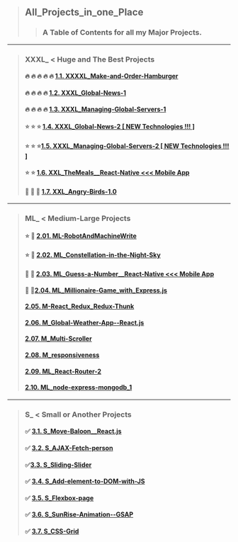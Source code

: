 > ##  All_Projects_in_one_Place 
>> ### A Table of Contents for all my Major Projects. 
---
> ### XXXL_ < Huge and The Best Projects 
> #### :fire: :fire: :fire: :fire: :fire: [1.1. XXXXL_Make-and-Order-Hamburger](https://react-build-burger-project.web.app/)
> #### :fire: :fire: :fire: :fire: [1.2. XXXL_Global-News-1](https://github.com/LukaszKolodziejski/XXXL_Global-News-1)
> #### :fire: :fire: :fire: :fire: [1.3. XXXL_Managing-Global-Servers-1](https://github.com/LukaszKolodziejski/XXXL_Managing-Global-Servers-1)
> #### :star: :star: :star: [1.4. XXXL_Global-News-2 [ NEW Technologies !!! ]](https://github.com/LukaszKolodziejski/XXXL_Global-News-2)
> #### :star: :star: :star:[1.5. XXXL_Managing-Global-Servers-2 [ NEW Technologies !!! ]](https://github.com/LukaszKolodziejski/XXXL_Managing-Global-Servers-2)
> #### :star: :star: [1.6. XXL_TheMeals__React-Native <<< Mobile App](https://github.com/LukaszKolodziejski/XXL_TheMeals__React-Native)
> #### :star2: :star2: :star2: [1.7. XXL_Angry-Birds-1.0](https://github.com/LukaszKolodziejski/XXL_Angry-Birds-1.0)
---
> ### ML_  < Medium-Large  Projects 
> #### :star: :stars:   [2.01. ML-RobotAndMachineWrite](https://github.com/LukaszKolodziejski/ML-RobotAndMachineWrite)
> ####  :star:  :stars: [2.02. ML_Constellation-in-the-Night-Sky](https://github.com/LukaszKolodziejski/ML_Constellation-in-the-Night-Sky)
> ####  :stars: :stars: [2.03. ML_Guess-a-Number__React-Native <<< Mobile App](https://github.com/LukaszKolodziejski/ML_Guess-a-Number__React-Native)
> ####  :stars: :stars:[2.04. ML_Millionaire-Game_with_Express.js](https://github.com/LukaszKolodziejski/ML_Millionaire-Game_with_Express.js)
> #### [2.05. M-React_Redux_Redux-Thunk](https://github.com/LukaszKolodziejski/M-React_Redux_Redux-Thunk)
> #### [2.06. M_Global-Weather-App--React.js](https://github.com/LukaszKolodziejski/M_Global-Weather-App--React.js)
> #### [2.07. M_Multi-Scroller](https://github.com/LukaszKolodziejski/M_Multi-Scroller)
> #### [2.08. M_responsiveness](https://github.com/LukaszKolodziejski/M_responsiveness)
> #### [2.09. ML_React-Router-2](https://github.com/LukaszKolodziejski/ML_React-Router-2)
> #### [2.10. ML_node-express-mongodb_1](https://github.com/LukaszKolodziejski/ML_node-express-mongodb_1)
---
> ### S_  < Small or Another Projects 
> #### :white_check_mark: [3.1. S_Move-Baloon__React.js](https://github.com/LukaszKolodziejski/S_Move-Baloon__React.js)
> #### :white_check_mark: [3.2. S_AJAX-Fetch-person](https://github.com/LukaszKolodziejski/S_AJAX-Fetch-person)
> #### :white_check_mark:[3.3. S_Sliding-Slider](https://github.com/LukaszKolodziejski/S_Sliding-Slider)
> #### :white_check_mark: [3.4. S_Add-element-to-DOM-with-JS](https://github.com/LukaszKolodziejski/S_Add-element-to-DOM-with-JS)
> #### :white_check_mark: [3.5. S_Flexbox-page](https://github.com/LukaszKolodziejski/S_Flexbox-page)
> #### :white_check_mark: [3.6. S_SunRise-Animation--GSAP](https://github.com/LukaszKolodziejski/S_SunRise-Animation--GSAP)
> #### :white_check_mark: [3.7. S_CSS-Grid](https://github.com/LukaszKolodziejski/S_CSS-Grid)






